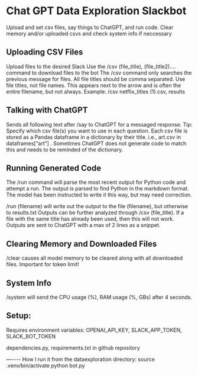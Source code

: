 # Chat GPT Data Exploration Slackbot
Upload and set csv files, say things to ChatGPT, and run code. Clear memory and/or uploaded csvs  and check system info if neccessary

## Uploading CSV Files
Upload files to the desired Slack
Use the /csv (file_title), (file_title2).... command to download files to the bot
The /csv command only searches the previous message for files.
All file titles should be comma separated.
Use file titles, not file names. This appears next to the arrow and is often the entire filename, but not always.
Example: /csv netflix_titles (1).csv, results

## Talking with ChatGPT
Sends all following text after /say to ChatGPT for a messaged response.
Tip: Specify which csv file(s) you want to use in each question.
Each csv file is stored as a Pandas dataframe in a dictionary by their title. i.e., art.csv in dataframes[“art”] . Sometimes ChatGPT does not generate code to match this and needs to be reminded of the dictionary.

## Running Generated Code
The /run command will parse the most recent output for Python code and attempt a run.
The output is parsed to find Python in the markdown format. The model has been instructed to write it this way, 
but may need correction.

/run (filename) will write out the output to the file (filename), but otherwise to results.txt
Outputs can be further analyzed through /csv (file_title). If a file with the same title has already been used, then this will not work. 
Outputs are sent to ChatGPT with a max of 2 lines as a snippet.

## Clearing Memory and Downloaded Files
/clear causes all model memory to be cleared along with all downloaded files. 
Important for token limit!

## System Info
/system will send the CPU usage (%), RAM usage (%, GBs) after 4 seconds.

## Setup:
Requires environment variables:
OPENAI_API_KEY, 
SLACK_APP_TOKEN, 
SLACK_BOT_TOKEN

dependencies.py, requirements.txt in github repository

—----
How I run it from the dataexploration directory:
source .venv/bin/activate 
python bot.py

